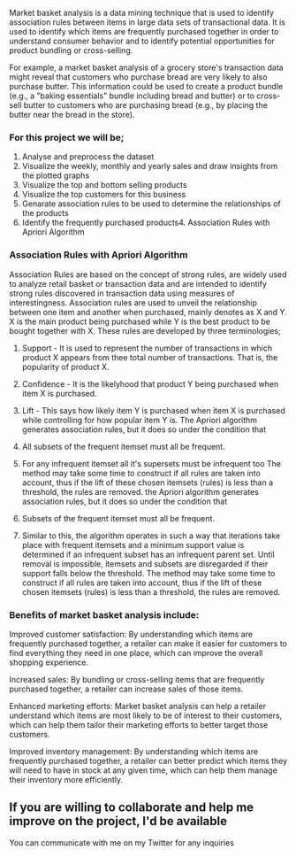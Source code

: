 Market basket analysis is a data mining technique that is used to identify association rules between items in large data sets of transactional data. It is used to identify which items are frequently purchased together in order to understand consumer behavior and to identify potential opportunities for product bundling or cross-selling.

For example, a market basket analysis of a grocery store's transaction data might reveal that customers who purchase bread are very likely to also purchase butter. This information could be used to create a product bundle (e.g., a "baking essentials" bundle including bread and butter) or to cross-sell butter to customers who are purchasing bread (e.g., by placing the butter near the bread in the store).

### For this project we will be;

1. Analyse and preprocess the dataset
2. Visualize the weekly, monthly and yearly sales and draw insights from the plotted graphs
3. Visualize the top and bottom selling products
4. Visualize the top customers for this business
5. Genarate association rules to be used to determine the relationships of the products
6. Identify the frequently purchased products4. Association Rules with Apriori Algorithm

### Association Rules with Apriori Algorithm
Association Rules are based on the concept of strong rules, are widely used to analyze retail basket or transaction data and are intended to identify strong rules discovered in transaction data using measures of interestingness. Association rules are used to unveil the relationship between one item and another when purchased, mainly denotes as X and Y. X is the main product being purchased while Y is the best product to be bought together with X. These rules are developed by three terminologies;

1. Support - It is used to represent the number of transactions in which product X appears from thee total number of transactions. That is, the popularity of product X.
2. Confidence - It is the likelyhood that product Y being purchased when item X is purchased.
3. Lift -  This says how likely item Y is purchased when item X is purchased while controlling for how popular item Y is.
The Apriori algorithm generates association rules, but it does so under the condition that

1. All subsets of the frequent itemset must all be frequent.
2. For any infrequent itemset all it's supersets must be infrequent too
The method may take some time to construct if all rules are taken into account, thus if the lift of these chosen itemsets (rules) is less than a threshold, the rules are removed. the Apriori algorithm generates association rules, but it does so under the condition that

1. Subsets of the frequent itemset must all be frequent.
2. Similar to this, the algorithm operates in such a way that iterations take place with frequent itemsets and a minimum support value is determined if an infrequent subset has an infrequent parent set. Until removal is impossible, itemsets and subsets are disregarded if their support falls below the threshold.
The method may take some time to construct if all rules are taken into account, thus if the lift of these chosen itemsets (rules) is less than a threshold, the rules are removed.


### Benefits of market basket analysis include:

Improved customer satisfaction: By understanding which items are frequently purchased together, a retailer can make it easier for customers to find everything they need in one place, which can improve the overall shopping experience.

Increased sales: By bundling or cross-selling items that are frequently purchased together, a retailer can increase sales of those items.

Enhanced marketing efforts: Market basket analysis can help a retailer understand which items are most likely to be of interest to their customers, which can help them tailor their marketing efforts to better target those customers.

Improved inventory management: By understanding which items are frequently purchased together, a retailer can better predict which items they will need to have in stock at any given time, which can help them manage their inventory more efficiently.

## If you are willing to collaborate and help me improve on the project, I'd be available 
You can communicate with me on my Twitter for any inquiries
